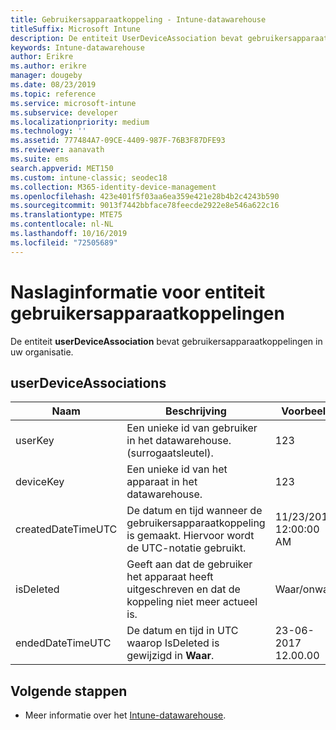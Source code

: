 ```yaml
---
title: Gebruikersapparaatkoppeling - Intune-datawarehouse
titleSuffix: Microsoft Intune
description: De entiteit UserDeviceAssociation bevat gebruikersapparaatkoppelingen in uw organisatie.
keywords: Intune-datawarehouse
author: Erikre
ms.author: erikre
manager: dougeby
ms.date: 08/23/2019
ms.topic: reference
ms.service: microsoft-intune
ms.subservice: developer
ms.localizationpriority: medium
ms.technology: ''
ms.assetid: 777484A7-09CE-4409-987F-76B3F87DFE93
ms.reviewer: aanavath
ms.suite: ems
search.appverid: MET150
ms.custom: intune-classic; seodec18
ms.collection: M365-identity-device-management
ms.openlocfilehash: 423e401f5f03aa6ea359e421e28b4b2c4243b590
ms.sourcegitcommit: 9013f7442bbface78feecde2922e8e546a622c16
ms.translationtype: MTE75
ms.contentlocale: nl-NL
ms.lasthandoff: 10/16/2019
ms.locfileid: "72505689"
---
```

# <a name="reference-for-user-device-association-entity"></a>Naslaginformatie voor entiteit gebruikersapparaatkoppelingen

De entiteit **userDeviceAssociation** bevat gebruikersapparaatkoppelingen in uw organisatie.

## <a name="userdeviceassociations"></a>userDeviceAssociations


|        Naam        |                                           Beschrijving                                            |        Voorbeeld         |
|--------------------|--------------------------------------------------------------------------------------------------|------------------------|
|      userKey       |              Een unieke id van gebruiker in het datawarehouse. (surrogaatsleutel).               |          123           |
|     deviceKey      |                      Een unieke id van het apparaat in het datawarehouse.                      |          123           |
| createdDateTimeUTC |           De datum en tijd wanneer de gebruikersapparaatkoppeling is gemaakt. Hiervoor wordt de UTC-notatie gebruikt.           | 11/23/2016 12:00:00 AM |
|     isDeleted      | Geeft aan dat de gebruiker het apparaat heeft uitgeschreven en dat de koppeling niet meer actueel is. |       Waar/onwaar       |
|  endedDateTimeUTC  |              De datum en tijd in UTC waarop IsDeleted is gewijzigd in <strong>Waar</strong>.               | 23-06-2017 12.00.00 |

## <a name="next-steps"></a>Volgende stappen

- Meer informatie over het [Intune-datawarehouse](../reports-nav-create-intune-reports.md).
